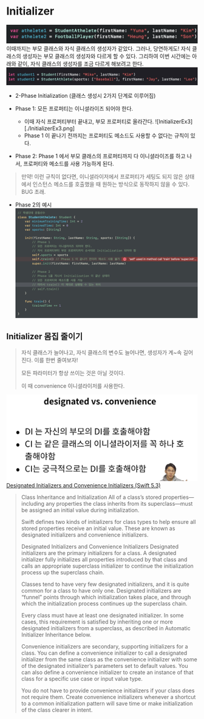 # Initializer
![InitializerEx1](./InitializerEx1.png)
이때까지는 부모 클래스와 자식 클래스의 생성자가 같았다.
그러나, 당연하게도! 자식 클래스의 생성자는 부모 클래스의 생성자와 다르게 할 수 있다.
그리하여 이번 시간에는 아래와 같이, 자식 클래스의 생성자를 조금 다르게 해보려고 한다.
![InitializerEx2](./InitializerEx2.png)

- 2-Phase Initialization (클래스 생성시 2가지 단계로 이루어짐)

- Phase 1: 모든 프로퍼티는 이니셜라이즈 되어야 한다. 
    + 이때 자식 프로퍼티부터 끝내고, 부모 프로퍼티로 올라간다.
    ![InitializerEx3][./InitializerEx3.png]
    + Phase 1 이 끝나기 전까지는 프로퍼티도 메소드도 사용할 수 없다는 규칙이 있다.
- Phase 2: Phase 1 에서 부모 클래스의 프로퍼티까지 다 이니셜라이즈를 하고 나서, 프로퍼티와 메소드를 사용 가능하게 된다.

> 만약! 이런 규칙이 없다면, 이니셜라이저에서 프로퍼티가 세팅도 되지 않은 상태에서 인스턴스 메소드를 호출했을 때 원하는 방식으로 동작하지 않을 수 있다. BUG 초래.

- Phase 2의 예시
![InitializerEx5](./InitializerEx5.png)


## Initializer 몸집 줄이기
> 자식 클래스가 늘어나고, 자식 클래스의 변수도 늘어나면, 생성자가 계~속 길어진다.
이를 한번 줄여보자!
>
> 모든 파라미터가 항상 쓰이는 것은 아닐 것이다. 
>
> 이 때 convenience 이니셜라이저를 사용한다.

![InitializerEx6](./InitializerEx6.png)
[Designated Initializers and Convenience Initializers (Swift 5.3)](https://docs.swift.org/swift-book/LanguageGuide/Initialization.html)
> Class Inheritance and Initialization
All of a class’s stored properties—including any properties the class inherits from its superclass—must be assigned an initial value during initialization.
>
>Swift defines two kinds of initializers for class types to help ensure all stored properties receive an initial value. These are known as designated initializers and convenience initializers.
>
>Designated Initializers and Convenience Initializers
Designated initializers are the primary initializers for a class. A designated initializer fully initializes all properties introduced by that class and calls an appropriate superclass initializer to continue the initialization process up the superclass chain.
>
>Classes tend to have very few designated initializers, and it is quite common for a class to have only one. Designated initializers are “funnel” points through which initialization takes place, and through which the initialization process continues up the superclass chain.
>
>Every class must have at least one designated initializer. In some cases, this requirement is satisfied by inheriting one or more designated initializers from a superclass, as described in Automatic Initializer Inheritance below.
>
>Convenience initializers are secondary, supporting initializers for a class. You can define a convenience initializer to call a designated initializer from the same class as the convenience initializer with some of the designated initializer’s parameters set to default values. You can also define a convenience initializer to create an instance of that class for a specific use case or input value type.
>
>You do not have to provide convenience initializers if your class does not require them. Create convenience initializers whenever a shortcut to a common initialization pattern will save time or make initialization of the class clearer in intent.